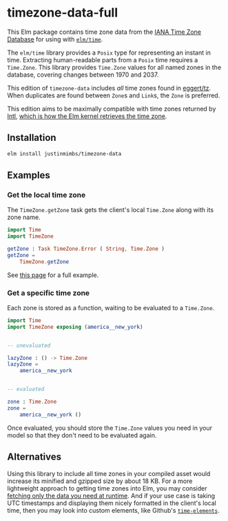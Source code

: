 # timezone-data-full

This Elm package contains time zone data from the [IANA Time Zone Database][tzdb] for using with [`elm/time`][elmtime].

The `elm/time` library provides a `Posix` type for representing an instant in time. Extracting human-readable parts from a `Posix` time requires a `Time.Zone`. This library provides `Time.Zone` values for all named zones in the database, covering changes between 1970 and 2037.

This edition of `timezone-data` includes _all_ time zones found in [eggert/tz].
When duplicates are found between `Zone`s and `Link`s, the `Zone` is preferred.

This edition aims to be maximally compatible with time zones returned by
[Intl](https://developer.mozilla.org/en-US/docs/Web/JavaScript/Reference/Global_Objects/Intl/DateTimeFormat/resolvedOptions#timezone),
[which is how the Elm kernel retrieves the time zone](https://github.com/elm/time/blob/1.0.0/src/Elm/Kernel/Time.js#L44).

## Installation

```sh
elm install justinmimbs/timezone-data
```


## Examples

### Get the local time zone

The `TimeZone.getZone` task gets the client's local `Time.Zone` along with its zone name.

```elm
import Time
import TimeZone

getZone : Task TimeZone.Error ( String, Time.Zone )
getZone =
    TimeZone.getZone
```

See [this page][getzone] for a full example.

### Get a specific time zone

Each zone is stored as a function, waiting to be evaluated to a `Time.Zone`.

```elm
import Time
import TimeZone exposing (america__new_york)


-- unevaluated

lazyZone : () -> Time.Zone
lazyZone =
    america__new_york


-- evaluated

zone : Time.Zone
zone =
    america__new_york ()
```

Once evaluated, you should store the `Time.Zone` values you need in your model
so that they don't need to be evaluated again.


## Alternatives

Using this library to include all time zones in your compiled asset would increase its minified and gzipped size by about 18 KB. For a more lightweight approach to getting time zones into Elm, you may consider [fetching only the data you need at runtime][tzif]. And if your use case is taking UTC timestamps and displaying them nicely formatted in the client's local time, then you may look into custom elements, like Github's [`time-elements`][time-elements].


[tzdb]: https://www.iana.org/time-zones
[elmtime]: https://package.elm-lang.org/packages/elm/time/latest/
[getzone]: https://github.com/justinmimbs/timezone-data/blob/master/examples/GetZone.elm
[tzif]: https://package.elm-lang.org/packages/justinmimbs/tzif/latest/
[time-elements]: https://github.com/github/time-elements
[eggert/tz]: https://github.com/eggert/tz
